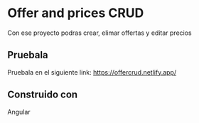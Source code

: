 # Offer and prices CRUD

Con ese proyecto podras crear, elimar offertas y editar precios

## Pruebala

Pruebala en el siguiente link: https://offercrud.netlify.app/

## Construido con

Angular




